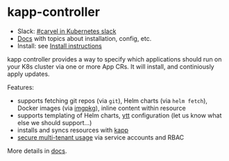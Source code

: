 # kapp-controller

- Slack: [#carvel in Kubernetes slack](https://slack.kubernetes.io)
- [Docs](docs/README.md) with topics about installation, config, etc.
- Install: see [Install instructions](docs/install.md)

kapp controller provides a way to specify which applications should run on your K8s cluster via one or more App CRs. It will install, and continiously apply updates.

Features:

- supports fetching git repos (via `git`), Helm charts (via `helm fetch`), Docker images (via [imgpkg](https://github.com/k14s/imgpkg)), inline content within resource
- supports templating of Helm charts, [ytt](https://get-ytt.io) configuration (let us know what else we should support...)
- installs and syncs resources with [kapp](https://get-kapp.io)
- [secure multi-tenant usage](docs/security-model.md) via service accounts and RBAC

More details in [docs](docs/README.md).
